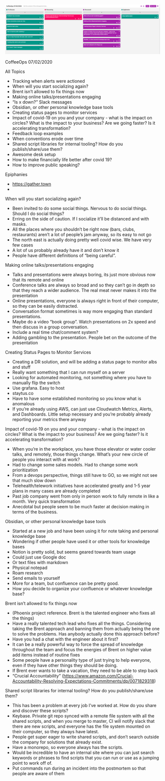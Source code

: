 ![Our Board](images/2020.07.02.png)

CoffeeOps 07/02/2020

All Topics
- Tracking when alerts were actioned
- When will you start socializing again?
- Brent isn’t allowed to fix things now
- Making online talks/presentations engaging
- “Is x down?” Slack messages
- Obsidian, or other personal knowledge base tools
- Creating status pages to monitor services
- Impact of covid-19 on you and your company - what is the impact on circles? What is the impact to your business? Are we going faster? Is it accelerating transformation?
- Feedback loop examples
- When conventions erode over time
- Shared script libraries for internal tooling? How do you publish/share/use them?
- Awesome desk setup
- How to make financially life better after covid 19?
- How to improve public speaking?


Epiphanies
- https://gather.town
- 

When will you start socializing again?
- Been invited to do some social things. Nervous to do social things. Should I do social things?
- Erring on the side of caution. If I socialize it’ll be distanced and with masks.
- All the places where you shouldn’t be right now (bars, clubs, restaurants) aren’t a lot of people’s jam anyway, so its easy to not go
- The north east is actually doing pretty well covid wise. We have very few cases
- A lot of us probably already have it and don’t know it
- People have different definitions of “being careful”.


Making online talks/presentations engaging
- Talks and presentations were always boring, its just more obvious now that its remote and online
- Conference talks are always so broad and so they can’t go in depth so that they reach a wider audience. The real meat never makes it into the presentation
- Online presentations, everyone is always right in front of their computer, so they can be easily distracted.
- Conversation format sometimes is way more engaging than standard presentations.
- Maybe do a video “book group”. Watch presentations on 2x speed and then discuss in a group conversation.
- Include a real time chat/comment system?
- Adding gambling to the presentation. People bet on the outcome of the presentation

Creating Status Pages to Monitor Services
- Creating a DR solution, and will be adding a status page to monitor albs and stuff
- Really want something that I can run myself on a server
- Looking for automated monitoring, not something where you have to manually flip the switch
- Use grafana. Easy to host
- staytus.co
- Have to have some established monitoring so you know what is anomalous
- If you’re already using AWS, can just use Cloudwatch Metrics, Alerts, and Dashboards. Little setup necessary and you’re probably already reporting your metrics there anyway


Impact of covid-19 on you and your company - what is the impact on circles? What is the impact to your business? Are we going faster? Is it accelerating transformation?
- When you’re in the workplace, you have those elevator or water cooler talks, and remotely, those things change. What’s your new circle of people you interact with at work?
- Had to change some sales models. Had to change some work prioritization
- From a devops perspective, things still have to GO, so we might not see that much slow down
- Telehealth/telework initiatives have accelerated greatly and 1-5 year plans in many cases are already completed
- Past job company went from only in person work to fully remote in like a month. Very quick transformation
- Anecdotal but people seem to be much faster at decision making in terms of the business. 

Obsidian, or other personal knowledge base tools
- Started at a new job and have been using it for note taking and personal knowledge base
- Wondering if other people have used it or other tools for knowledge bases
- Notion is pretty solid, but seems geared towards team usage
- Could just use Google doc
- Or text files with markdown
- Physical notepad
- Roam research
- Send emails to yourself
- More for a team, but confluence can be pretty good.
- How you decide to organize your confluence or whatever knowledge base?

Brent isn’t allowed to fix things now
- (Phoenix project reference. Brent is the talented engineer who fixes all the things)
- Have a really talented tech lead who fixes all the things. Considering taking the Brent approach and banning them from actually being the one to solve the problems. Has anybody actually done this approach before?
- Have you had a chat with the engineer about it first?
- It can be a really powerful way to force the spread of knowledge throughout the team and focus the energies of Brent on higher value add items instead of routine fixes
- Some people have a personality type of just trying to help everyone, even if they have other things they should be doing.
- If Brent ever wants to take a vacation, they need to be able to step back
- “Crucial Accountability” (https://www.amazon.com/Crucial-Accountability-Resolving-Expectations-Commitments/dp/0071829318)

Shared script libraries for internal tooling? How do you publish/share/use them?
- This has been a problem at every job I’ve worked at. How do you share and discover these scripts?
- Keybase. Private git repo synced with a remote file system with all the shared scripts, and when you merge to master, CI will notify slack that there are new scripts, and everyone has the file system mounted on their computer, so they always have latest.
- People get super eager to write shared scripts, and don’t search outside the company for solutions that already exist.
- Have a monorepo, so everyone always has the scripts.
- Would be incredible to have an internal site where you can just search keywords or phrases to find scripts that you can run or use as a jumping point to work off of.
- Put commands run during an incident into the postmortem so that people are aware of them